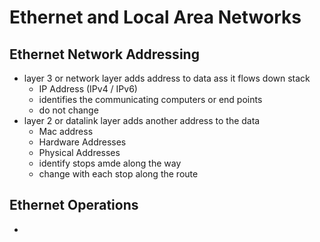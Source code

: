 # Ethernet and Local Area Networks

## Ethernet Network Addressing
- layer 3 or network layer adds address to data ass it flows down stack
	- IP Address (IPv4 / IPv6)
	- identifies the communicating computers or end points
	- do not change
- layer 2 or datalink layer adds another address to the data
	- Mac address 
	- Hardware Addresses
	- Physical Addresses
	- identify stops amde along the way
	- change with each stop along the route
## Ethernet Operations
- 